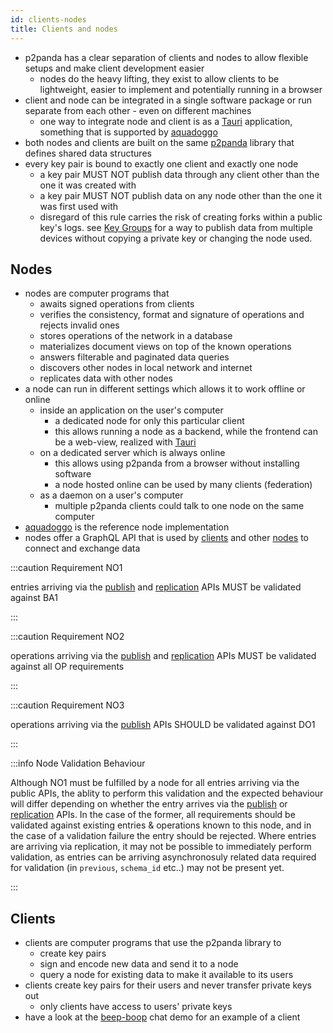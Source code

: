 ```yaml
---
id: clients-nodes
title: Clients and nodes
---
```


- p2panda has a clear separation of clients and nodes to allow flexible setups and make client development easier
  - nodes do the heavy lifting, they exist to allow clients to be lightweight, easier to implement and potentially running in a browser
- client and node can be integrated in a single software package or run separate from each other - even on different machines
  - one way to integrate node and client is as a [Tauri][tauri] application, something that is supported by [aquadoggo][aquadoggo]
- both nodes and clients are built on the same [p2panda][p2panda] library that defines shared data structures
- every key pair is bound to exactly one client and exactly one node
  - a key pair MUST NOT publish data through any client other than the one it was created with
  - a key pair MUST NOT publish data on any node other than the one it was first used with
  - disregard of this rule carries the risk of creating forks within a public key's logs. see [Key Groups][key_groups] for a way to publish data from multiple devices without copying a private key or changing the node used.

## Nodes

- nodes are computer programs that
  - awaits signed operations from clients
  - verifies the consistency, format and signature of operations and rejects invalid ones
  - stores operations of the network in a database
  - materializes document views on top of the known operations
  - answers filterable and paginated data queries
  - discovers other nodes in local network and internet
  - replicates data with other nodes
- a node can run in different settings which allows it to work offline or online
  - inside an application on the user's computer
    - a dedicated node for only this particular client
    - this allows running a node as a backend, while the frontend can be a web-view, realized with [Tauri][tauri]
  - on a dedicated server which is always online
    - this allows using p2panda from a browser without installing software
    - a node hosted online can be used by many clients (federation)
  - as a daemon on a user's computer
    - multiple p2panda clients could talk to one node on the same computer
- [aquadoggo][aquadoggo] is the reference node implementation
- nodes offer a GraphQL API that is used by [clients][queries] and other [nodes][replication] to connect and exchange data

:::caution Requirement NO1

entries arriving via the [publish][publishing] and [replication][replication] APIs MUST be validated against BA1

:::

:::caution Requirement NO2

operations arriving via the [publish][publishing] and [replication][replication] APIs MUST be validated against all OP requirements

:::

:::caution Requirement NO3

operations arriving via the [publish][publishing] APIs SHOULD be validated against DO1

:::

:::info Node Validation Behaviour

Although NO1 must be fulfilled by a node for all entries arriving via the public APIs, the ablity to perform this validation and the expected behaviour will differ depending on whether the entry arrives via the [publish][publishing] or [replication][replication] APIs. In the case of the former, all requirements should be validated against existing entries & operations known to this node, and in the case of a validation failure the entry should be rejected. Where entries are arriving via replication, it may not be possible to immediately perform validation, as entries can be arriving asynchronosuly related data required for validation (in `previous`, `schema_id` etc..) may not be present yet.

:::

## Clients

- clients are computer programs that use the p2panda library to
  - create key pairs
  - sign and encode new data and send it to a node
  - query a node for existing data to make it available to its users
- clients create key pairs for their users and never transfer private keys out
  - only clients have access to users' private keys
- have a look at the [beep-boop][beep_boop] chat demo for an example of a client

[aquadoggo]: https://github.com/p2panda/aquadoggo
[beep_boop]: https://github.com/p2panda/beep-boop
[key_groups]: /specification/core-concepts/permissions
[p2panda]: https://github.com/p2panda/p2panda
[queries]: /specification/APIs/queries
[replication]: /specification/APIs/replication
[publishing]: /specification/APIs/publishing
[tauri]: https://tauri.studio/
